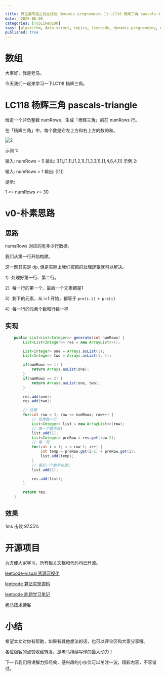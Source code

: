 ```yaml
---

title: 算法篇专题之动态规划 dynamic-programming 11-LC118 杨辉三角 pascals-triangle 
date:  2020-06-08
categories: [TopLiked100]
tags: [algorithm, data-struct, topics, leetcode, dynamic-programming, dp, sf]
published: true
---
```



# 数组

大家好，我是老马。

今天我们一起来学习一下LC118 杨辉三角。

# LC118 杨辉三角 pascals-triangle 

给定一个非负整数 numRows，生成「杨辉三角」的前 numRows 行。

在「杨辉三角」中，每个数是它左上方和右上方的数的和。

![2](https://pic.leetcode-cn.com/1626927345-DZmfxB-PascalTriangleAnimated2.gif)
 
示例 1:

输入: numRows = 5
输出: [[1],[1,1],[1,2,1],[1,3,3,1],[1,4,6,4,1]]
示例 2:

输入: numRows = 1
输出: [[1]]
 

提示:

1 <= numRows <= 30

# v0-朴素思路

## 思路

numsRows 对应的有多少行数据。

我们从第一行开始构建。

这一题其实是 dp, 但是实际上我们按照的处理逻辑就可以解决。

1）处理好第一行、第二行。

2）每一行的第一个、最后一个元素都是1

3）剩下的元素，从 i=1 开始，都等于 `pre[i-1] + pre[i]`

4）每一行的元素个数和行数一样

## 实现

```java
    public List<List<Integer>> generate(int numRows) {
        List<List<Integer>> res = new ArrayList<>();

        List<Integer> one = Arrays.asList(1);
        List<Integer> two = Arrays.asList(1, 1);

        if(numRows <= 1) {
            return Arrays.asList(one);
        }
        if(numRows == 2) {
            return Arrays.asList(one, two);
        }

        res.add(one);    
        res.add(two);    

        // 处理
        for(int row = 3; row <= numRows; row++) {
            // 处理每一行
            List<Integer> list = new ArrayList<>(row);
            // 第一个数字是1
            list.add(1);
            List<Integer> preRow = res.get(row-2);
            // 每一列
            for(int i = 1; i < row-1; i++) {
                int temp = preRow.get(i-1) + preRow.get(i);
                list.add(temp);        
            }
            // 最后一个数字也是1
            list.add(1);

            res.add(list);
        }    

        return res;
    }   
```

## 效果

1ms 击败 97.55%

# 开源项目

为方便大家学习，所有相关文档和代码均已开源。

[leetcode-visual 资源可视化](https://houbb.github.io/leetcode-notes/leetcode/visible/index.html)

[leetcode 算法实现源码](https://github.com/houbb/leetcode)

[leetcode 刷题学习笔记](https://github.com/houbb/leetcode-notes)

[老马技术博客](https://houbb.github.io/)

# 小结

希望本文对你有帮助，如果有其他想法的话，也可以评论区和大家分享哦。

各位极客的点赞收藏转发，是老马持续写作的最大动力！

下一节我们将讲解力扣经典，感兴趣的小伙伴可以关注一波，精彩内容，不容错过。

